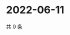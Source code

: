 # 2022-06-11

共 0 条

<!-- BEGIN WEIBO -->
<!-- 最后更新时间 Sat Jun 11 2022 16:01:10 GMT+0800 (China Standard Time) -->

<!-- END WEIBO -->
